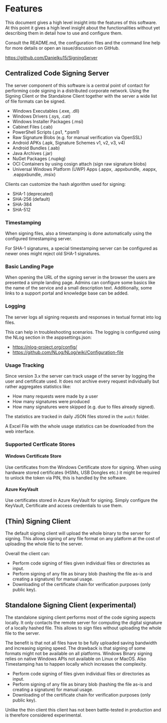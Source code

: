 # Features

This document gives a high level insight into the features of this software. At this point it gives a high level
insight about the functionalities without yet describing them in detail how to use and configure them. 

Consult the README.md, the configuration files and the command line help for more details or open an issue/discussion on GitHub.

https://github.com/Danielku15/SigningServer

## Centralized Code Signing Server

The server component of this software is a central point of contact for performing code signing in a distributed
corporate network. Using the Signing Client or the Standalone Client together with the server a wide list of file
formats can be signed. 

* Windows Executables (.exe, .dll)
* Windows Drivers (.sys, .cat)
* Windows Installer Packages (.msi)
* Cabinet Files (.cab)
* PowerShell Scripts (.ps1, *.psm1)
* Raw Signature Blobs (e.g. for manual verification via OpenSSL)
* Android APKs (.apk, Signature Schemes v1, v2, v3, v4)
* Android Bundles (.aab)
* Java Archives (.jar)
* NuGet Packages (.nupkg)
* OCI Containers by using cosign attach (sign raw signature blobs)
* Universal Windows Platform (UWP) Apps (.appx, .appxbundle, .eappx, .eappxbundle, .msix)

Clients can customize the hash algorithm used for signing: 

* SHA-1 (deprecated)
* SHA-256 (default)
* SHA-384
* SHA-512

### Timestamping

When signing files, also a timestamping is done automatically using the configured timestamping server.

For SHA-1 signatures, a special timestamping server can be configured as newer ones might reject old SHA-1 signatures.

### Basic Landing Page

When opening the URL of the signing server in the browser the users are presented a simple landing page.
Admins can configure some basics like the name of the service and a small description text.
Additionally, some links to a support portal and knowledge base can be added. 

### Logging

The server logs all signing requests and responses in textual format into log files. 

This can help in troubleshooting scenarios. The logging is configured using the NLog section in the asppsettings.json:

* https://nlog-project.org/config/
* https://github.com/NLog/NLog/wiki/Configuration-file

### Usage Tracking

Since version 3.x the server can track usage of the server by logging the user and certificate used. 
It does not archive every request individually but rather aggregates statistics like: 

* How many requests were made by a user
* How many signatures were produced
* How many signatures were skipped (e.g. due to files already signed).

The statistics are tracked in daily JSON files stored in the `audit` folder.

A Excel File with the whole usage statistics can be downloaded from the web interface.

### Supported Certficate Stores

#### Windows Certificate Store

Use certificates from the Windows Certificate store for signing. When using hardware stored certificates (HSMs, USB Dongles etc.)
it might be required to unlock the token via PIN, this is handled by the software. 

#### Azure KeyVault

Use certificates stored in Azure KeyVault for signing. Simply configure the KeyVault, Certificate and access credentials to use them.

## (Thin) Signing Client

The default signing client will upload the whole binary to the server for signing. This allows signing of any file format on any platform
at the cost of uploading the whole file to the server.

Overall the client can:

* Perform code signing of files given individual files or directories as input. 
* Perform signing of any file as binary blob (hashing the file as-is and creating a signature) for manual usage. 
* Downloading of the certificate chain for verification purposes (only public key).

## Standalone Signing Client (experimental)

The standalone signing client performs most of the code signing aspects locally. It only contacts the remote server for 
computing the digital signature of a locally hashed file. This allows to sign files without uploading the whole file to the server.

The benefit is that not all files have to be fully uploaded saving bandwidth and increasing signing speed.
The drawback is that signing of some formats might not be available on all platforms. Windows Binary signing relies on native Windows APIs not available on Linux or MacOS. 
Also Timestamping has to happen locally which increases the complexity.

* Perform code signing of files given individual files or directories as input.
* Perform signing of any file as binary blob (hashing the file as-is and creating a signature) for manual usage.
* Downloading of the certificate chain for verification purposes (only public key).

Unlike the thin client this client has not been battle-tested in production and is therefore considered experimental. 


